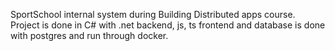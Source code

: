 SportSchool internal system during Building Distributed apps course.
Project is done in C# with .net backend, js, ts frontend and database is done with postgres and run through docker.
